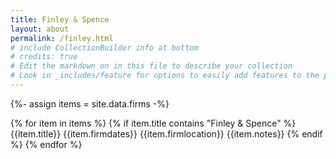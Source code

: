 ```yaml
---
title: Finley & Spence
layout: about
permalink: /finley.html
# include CollectionBuilder info at bottom
# credits: true
# Edit the markdown on in this file to describe your collection
# Look in _includes/feature for options to easily add features to the page
---
```


{%- assign items = site.data.firms -%}

{% for item in items %}
{% if item.title contains "Finley & Spence" %}
{{item.title}}
{{item.firmdates}}
{{item.firmlocation}}
{{item.notes}}
{% endif %}
{% endfor %}